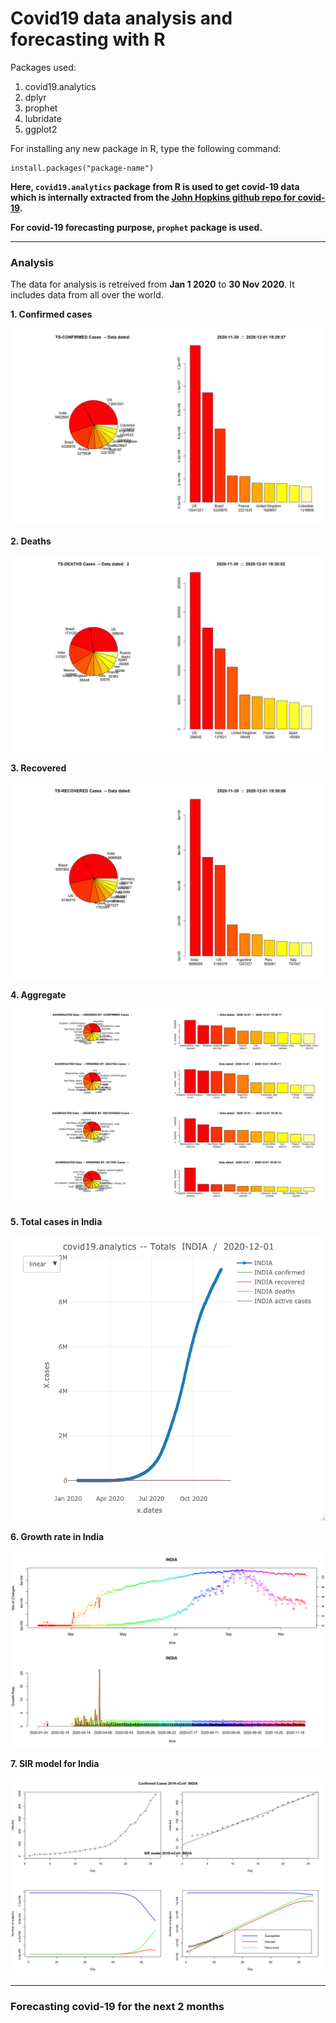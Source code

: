 # Covid19 data analysis and forecasting with R

Packages used:

1. covid19.analytics
2. dplyr
3. prophet
4. lubridate
5. ggplot2

For installing any new package in R, type the following command:

```
install.packages("package-name")
```
**Here, `covid19.analytics` package from R is used to get covid-19 data which is internally extracted from the [John Hopkins github repo for covid-19](https://github.com/CSSEGISandData/COVID-19).**

**For covid-19 forecasting purpose, `prophet` package is used.**

---

### Analysis

The data for analysis is retreived from **Jan 1 2020** to **30 Nov 2020**. It includes data from all over the world.

**1. Confirmed cases**

![con][a]

[a]: https://github.com/adityarc19/covid19-with-R/blob/main/images/confirmed.png

**2. Deaths**

![deaths][b]

[b]: https://github.com/adityarc19/covid19-with-R/blob/main/images/deaths.png


**3. Recovered**

![rec][c]

[c]: https://github.com/adityarc19/covid19-with-R/blob/main/images/recovered.png


**4. Aggregate**

![agg][d]

[d]: https://github.com/adityarc19/covid19-with-R/blob/main/images/aggregate.png


**5. Total cases in India**

![tot][e]

[e]: https://github.com/adityarc19/covid19-with-R/blob/main/images/total.png


**6. Growth rate in India**

![grt][f]

[f]: https://github.com/adityarc19/covid19-with-R/blob/main/images/growth.png


**7. SIR model for India**

![sir][g]

[g]: https://github.com/adityarc19/covid19-with-R/blob/main/images/Sir-model.png

---

### Forecasting covid-19 for the next 2 months 


























